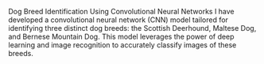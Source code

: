 Dog Breed Identification Using Convolutional Neural Networks
I have developed a convolutional neural network (CNN) model tailored for identifying three distinct dog breeds: the Scottish Deerhound, Maltese Dog, and Bernese Mountain Dog. 
This model leverages the power of deep learning and image recognition to accurately classify images of these breeds.
